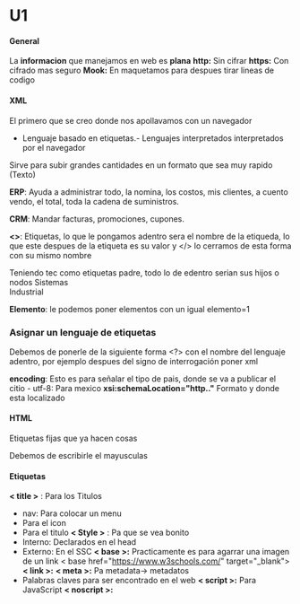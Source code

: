 # U1
#### General
La **informacion** que manejamos en web es **plana**
**http:** Sin cifrar
**https:** Con cifrado mas seguro
**Mook:** En maquetamos para despues tirar lineas de codigo

#### XML
El primero que se creo donde nos apollavamos con un navegador
- Lenguaje basado en etiquetas.- Lenguajes interpretados interpretados por el navegador

Sirve para subir grandes cantidades en un formato que sea muy rapido (Texto)

**ERP**: Ayuda a administrar todo, la nomina, los costos, mis clientes, a cuento vendo, el total, toda la cadena de suministros.

**CRM**: Mandar facturas, promociones, cupones.

**<>**: Etiquetas, lo que le pongamos adentro sera el nombre de la etiqueda, lo que este despues de la etiqueta es su valor y </> lo cerramos de esta forma con su mismo nombre

Teniendo tec como etiquetas padre, todo lo de edentro serian sus hijos o nodos
<tec>
<carrera1>Sistemas</carrera1> <br> 
<carrera2>Industrial</carrera2>
</tec>

**Elemento**: le podemos poner elementos con un igual
<tec> elemento=1 </tec>

### Asignar un lenguaje de etiquetas
Debemos de ponerle de la siguiente forma <?> con el nombre del lenguaje adentro, por ejemplo despues del signo de interrogación poner xml

**encoding**: Esto es para señalar el tipo de pais, donde se va a publicar el citio
    - utf-8: Para mexico
**xsi:schemaLocation="http.."** Formato y donde esta localizado 


#### HTML
Etiquetas fijas que ya hacen cosas 

Debemos de escribirle el mayusculas
<!poctype html>


#### Etiquetas
**< title >** : Para los Titulos
- nav: Para colocar un menu
- Para el icon
- Para el titulo
**< Style >** : Pa que se vea bonito    
- Interno: Declarados en el head
- Externo: En el SSC
**< base >:** Practicamente es para agarrar una imagen de un link
< base href="https://www.w3schools.com/" target="_blank">
**< link >:**
**< meta >:** Pa metadata-> metadatos
- Palabras claves para ser encontrado en el web
**< script >:** Para JavaScript
**< noscript >:**